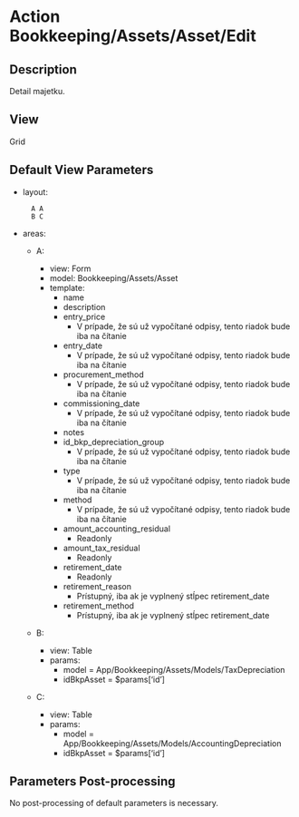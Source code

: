 # Action Bookkeeping/Assets/Asset/Edit

## Description

Detail majetku.

## View

Grid

## Default View Parameters

* layout:
  ```
    A A
    B C
  ```
* areas:
  * A:
    * view: Form
    * model: Bookkeeping/Assets/Asset
    * template:
      * name
      * description
      * entry_price
        * V prípade, že sú už vypočítané odpisy, tento riadok bude iba na čítanie
      * entry_date
        * V prípade, že sú už vypočítané odpisy, tento riadok bude iba na čítanie
      * procurement_method
        * V prípade, že sú už vypočítané odpisy, tento riadok bude iba na čítanie
      * commissioning_date
        * V prípade, že sú už vypočítané odpisy, tento riadok bude iba na čítanie
      * notes
      * id_bkp_depreciation_group
        * V prípade, že sú už vypočítané odpisy, tento riadok bude iba na čítanie
      * type
        * V prípade, že sú už vypočítané odpisy, tento riadok bude iba na čítanie
      * method
        * V prípade, že sú už vypočítané odpisy, tento riadok bude iba na čítanie
      * amount_accounting_residual
        * Readonly
      * amount_tax_residual
        * Readonly
      * retirement_date
        * Readonly
      * retirement_reason
        * Prístupný, iba ak je vyplnený stĺpec retirement_date
      * retirement_method
        * Prístupný, iba ak je vyplnený stĺpec retirement_date

  * B:
    * view: Table
    * params:
      * model = App/Bookkeeping/Assets/Models/TaxDepreciation
      * idBkpAsset = $params[‘id’]

  * C:
    * view: Table
    * params:
      * model = App/Bookkeeping/Assets/Models/AccountingDepreciation
      * idBkpAsset = $params[‘id’]

## Parameters Post-processing

No post-processing of default parameters is necessary.
